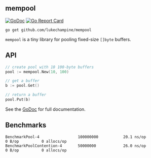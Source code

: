 mempool
-------

[![GoDoc](https://godoc.org/github.com/lukechampine/mempool?status.svg)](https://godoc.org/github.com/lukechampine/mempool)
[![Go Report Card](http://goreportcard.com/badge/github.com/lukechampine/mempool)](https://goreportcard.com/report/github.com/lukechampine/mempool)

```
go get github.com/lukechampine/mempool
```

`mempool` is a tiny library for pooling fixed-size `[]byte` buffers.


## API ##
```go
// create pool with 10 100-byte buffers
pool := mempool.New(10, 100)

// get a buffer
b := pool.Get()

// return a buffer
pool.Put(b)
```

See the [GoDoc](https://godoc.org/github.com/lukechampine/mempool) for full documentation.


## Benchmarks ##

```
BenchmarkPool-4             	100000000	        20.1 ns/op	       0 B/op	       0 allocs/op
BenchmarkPoolContention-4   	50000000	        26.0 ns/op	       0 B/op	       0 allocs/op
```
